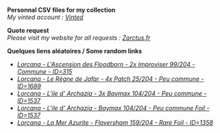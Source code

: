 **Personnal CSV files for my collection**  
*My vinted account : [Vinted](https://www.vinted.fr/member/223153477)*

**Quote request**  
*Please visit my website for all requests : [Zarctus.fr](https://www.zarctus.fr/)*


**Quelques liens aléatoires / Some random links**
- *[Lorcana - L'Ascension des Floodborn - 2x Improviser 99/204 - Commune - ID=315](https://www.vinted.fr/items/6069528334-lorcana-lascension-des-floodborn-2x-improviser-99204-commune-id315)*
- *[Lorcana - Le Règne de Jafar - 4x Patch 25/204 - Peu commune - ID=1689](https://www.vinted.fr/items/6631544397-lorcana-le-regne-de-jafar-4x-patch-25204-peu-commune-id1689)*
- *[Lorcana - L'ile d' Archazia - 3x Baymax 104/204 - Peu commune - ID=1537](https://www.vinted.fr/items/6770983804-lorcana-lile-d-archazia-3x-baymax-104204-peu-commune-id1537)*
- *[Lorcana - L'ile d' Archazia - Baymax 104/204 - Peu commune Foil - ID=1537](https://www.vinted.fr/items/5950867688-lorcana-lile-d-archazia-baymax-104204-peu-commune-foil-id1537)*
- *[Lorcana - La Mer Azurite - Flaversham 159/204 - Rare Foil - ID=1358](https://www.vinted.fr/items/5537368511-lorcana-la-mer-azurite-flaversham-159204-rare-foil-id1358)*
